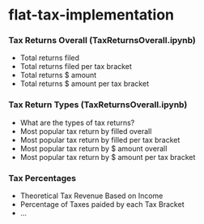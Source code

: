 # flat-tax-implementation

### Tax Returns Overall (TaxReturnsOverall.ipynb)
- Total returns filed
- Total returns filed per tax bracket
- Total returns $ amount
- Total returns $ amount per tax bracket

### Tax Return Types (TaxReturnsOverall.ipynb)
- What are the types of tax returns?
- Most popular tax return by filled overall
- Most popular tax return by filled per tax bracket
- Most popular tax return by $ amount overall
- Most popular tax return by $ amount per tax bracket

### Tax Percentages
- Theoretical Tax Revenue Based on Income
- Percentage of Taxes paided by each Tax Bracket
- ...
